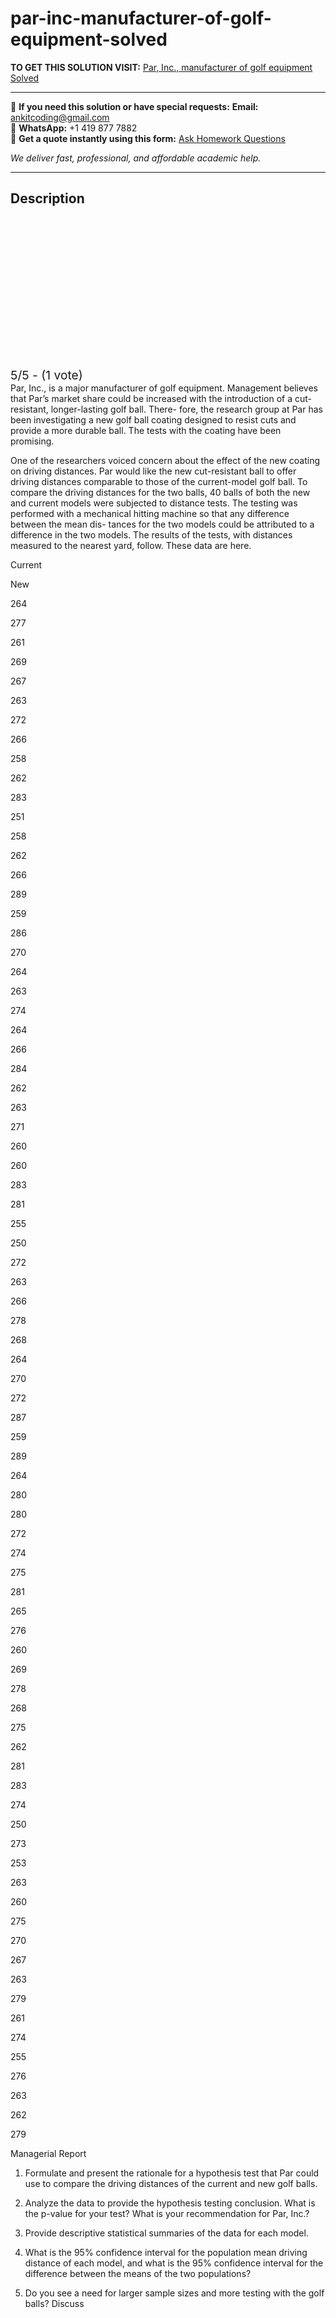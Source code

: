 # par-inc-manufacturer-of-golf-equipment-solved
**TO GET THIS SOLUTION VISIT:** [Par, Inc., manufacturer of golf equipment Solved](https://www.ankitcodinghub.com/product/par-inc-manufacturer-of-golf-equipment-solved/)


---

📩 **If you need this solution or have special requests:** **Email:** ankitcoding@gmail.com  
📱 **WhatsApp:** +1 419 877 7882  
📄 **Get a quote instantly using this form:** [Ask Homework Questions](https://www.ankitcodinghub.com/services/ask-homework-questions/)

*We deliver fast, professional, and affordable academic help.*

---

<h2>Description</h2>



<div class="kk-star-ratings kksr-auto kksr-align-center kksr-valign-top" data-payload="{&quot;align&quot;:&quot;center&quot;,&quot;id&quot;:&quot;9542&quot;,&quot;slug&quot;:&quot;default&quot;,&quot;valign&quot;:&quot;top&quot;,&quot;ignore&quot;:&quot;&quot;,&quot;reference&quot;:&quot;auto&quot;,&quot;class&quot;:&quot;&quot;,&quot;count&quot;:&quot;1&quot;,&quot;legendonly&quot;:&quot;&quot;,&quot;readonly&quot;:&quot;&quot;,&quot;score&quot;:&quot;5&quot;,&quot;starsonly&quot;:&quot;&quot;,&quot;best&quot;:&quot;5&quot;,&quot;gap&quot;:&quot;4&quot;,&quot;greet&quot;:&quot;Rate this product&quot;,&quot;legend&quot;:&quot;5\/5 - (1 vote)&quot;,&quot;size&quot;:&quot;24&quot;,&quot;title&quot;:&quot;Par, Inc.,  manufacturer of golf equipment Solved&quot;,&quot;width&quot;:&quot;138&quot;,&quot;_legend&quot;:&quot;{score}\/{best} - ({count} {votes})&quot;,&quot;font_factor&quot;:&quot;1.25&quot;}">

<div class="kksr-stars">

<div class="kksr-stars-inactive">
            <div class="kksr-star" data-star="1" style="padding-right: 4px">


<div class="kksr-icon" style="width: 24px; height: 24px;"></div>
        </div>
            <div class="kksr-star" data-star="2" style="padding-right: 4px">


<div class="kksr-icon" style="width: 24px; height: 24px;"></div>
        </div>
            <div class="kksr-star" data-star="3" style="padding-right: 4px">


<div class="kksr-icon" style="width: 24px; height: 24px;"></div>
        </div>
            <div class="kksr-star" data-star="4" style="padding-right: 4px">


<div class="kksr-icon" style="width: 24px; height: 24px;"></div>
        </div>
            <div class="kksr-star" data-star="5" style="padding-right: 4px">


<div class="kksr-icon" style="width: 24px; height: 24px;"></div>
        </div>
    </div>

<div class="kksr-stars-active" style="width: 138px;">
            <div class="kksr-star" style="padding-right: 4px">


<div class="kksr-icon" style="width: 24px; height: 24px;"></div>
        </div>
            <div class="kksr-star" style="padding-right: 4px">


<div class="kksr-icon" style="width: 24px; height: 24px;"></div>
        </div>
            <div class="kksr-star" style="padding-right: 4px">


<div class="kksr-icon" style="width: 24px; height: 24px;"></div>
        </div>
            <div class="kksr-star" style="padding-right: 4px">


<div class="kksr-icon" style="width: 24px; height: 24px;"></div>
        </div>
            <div class="kksr-star" style="padding-right: 4px">


<div class="kksr-icon" style="width: 24px; height: 24px;"></div>
        </div>
    </div>
</div>


<div class="kksr-legend" style="font-size: 19.2px;">
            5/5 - (1 vote)    </div>
    </div>
Par, Inc., is a major manufacturer of golf equipment. Management believes that Par’s market share could be increased with the introduction of a cut-resistant, longer-lasting golf ball. There- fore, the research group at Par has been investigating a new golf ball coating designed to resist cuts and provide a more durable ball. The tests with the coating have been promising.

One of the researchers voiced concern about the effect of the new coating on driving distances. Par would like the new cut-resistant ball to offer driving distances comparable to those of the current-model golf ball. To compare the driving distances for the two balls, 40 balls of both the new and current models were subjected to distance tests. The testing was performed with a mechanical hitting machine so that any difference between the mean dis- tances for the two models could be attributed to a difference in the two models. The results of the tests, with distances measured to the nearest yard, follow. These data are here.

Current

New

264

277

261

269

267

263

272

266

258

262

283

251

258

262

266

289

259

286

270

264

263

274

264

266

284

262

263

271

260

260

283

281

255

250

272

263

266

278

268

264

270

272

287

259

289

264

280

280

272

274

275

281

265

276

260

269

278

268

275

262

281

283

274

250

273

253

263

260

275

270

267

263

279

261

274

255

276

263

262

279

Managerial Report

1. Formulate and present the rationale for a hypothesis test that Par could use to compare the driving distances of the current and new golf balls.

2. Analyze the data to provide the hypothesis testing conclusion. What is the p-value for your test? What is your recommendation for Par, Inc.?

3. Provide descriptive statistical summaries of the data for each model.

4. What is the 95% confidence interval for the population mean driving distance of each model, and what is the 95% confidence interval for the difference between the means of the two populations?

5. Do you see a need for larger sample sizes and more testing with the golf balls? Discuss
